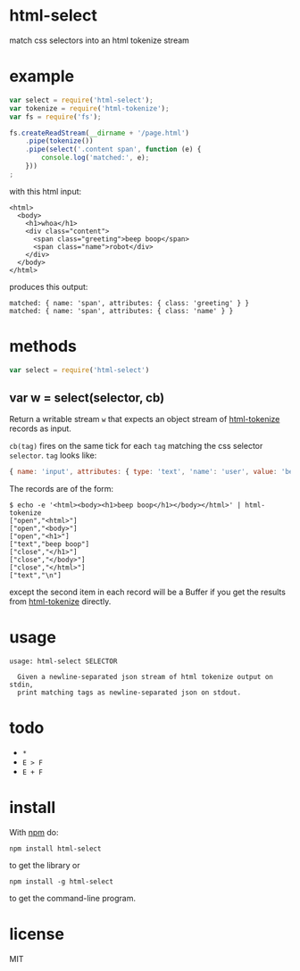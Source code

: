 # html-select

match css selectors into an html tokenize stream

# example

``` js
var select = require('html-select');
var tokenize = require('html-tokenize');
var fs = require('fs');

fs.createReadStream(__dirname + '/page.html')
    .pipe(tokenize())
    .pipe(select('.content span', function (e) {
        console.log('matched:', e);
    }))
;
```

with this html input:

```
<html>
  <body>
    <h1>whoa</h1>
    <div class="content">
      <span class="greeting">beep boop</span>
      <span class="name">robot</div>
    </div>
  </body>
</html>
```

produces this output:

```
matched: { name: 'span', attributes: { class: 'greeting' } }
matched: { name: 'span', attributes: { class: 'name' } }
```

# methods

``` js
var select = require('html-select')
```

## var w = select(selector, cb)

Return a writable stream `w` that expects an object stream of
[html-tokenize](https://npmjs.org/package/html-tokenize) records as input.

`cb(tag)` fires on the same tick for each `tag` matching the css selector
`selector`. `tag` looks like:

``` js
{ name: 'input', attributes: { type: 'text', 'name': 'user', value: 'beep' } }
```

The records are of the form:

```
$ echo -e '<html><body><h1>beep boop</h1></body></html>' | html-tokenize 
["open","<html>"]
["open","<body>"]
["open","<h1>"]
["text","beep boop"]
["close","</h1>"]
["close","</body>"]
["close","</html>"]
["text","\n"]
```

except the second item in each record will be a Buffer if you get the results
from [html-tokenize](https://npmjs.org/package/html-tokenize) directly.

# usage

```
usage: html-select SELECTOR

  Given a newline-separated json stream of html tokenize output on stdin,
  print matching tags as newline-separated json on stdout.

```

# todo

* `*`
* `E > F`
* `E + F`

# install

With [npm](https://npmjs.org) do:

```
npm install html-select
```

to get the library or

```
npm install -g html-select
```

to get the command-line program.

# license

MIT
